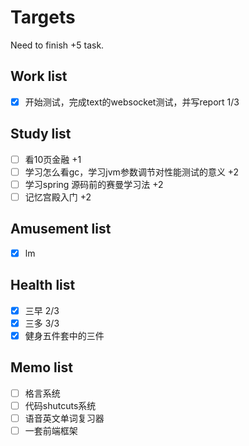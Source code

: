 # Targets

Need to finish +5 task.

## Work list

- [x] 开始测试，完成text的websocket测试，并写report 1/3

## Study list

- [ ] 看10页金融 +1
- [ ] 学习怎么看gc，学习jvm参数调节对性能测试的意义 +2
- [ ] 学习spring 源码前的赛曼学习法 +2
- [ ] 记忆宫殿入门 +2

## Amusement list

- [x] lm

## Health list

- [x] 三早 2/3
- [x] 三多 3/3
- [x] 健身五件套中的三件

## Memo list

- [ ] 格言系统
- [ ] 代码shutcuts系统
- [ ] 语音英文单词复习器
- [ ] 一套前端框架
